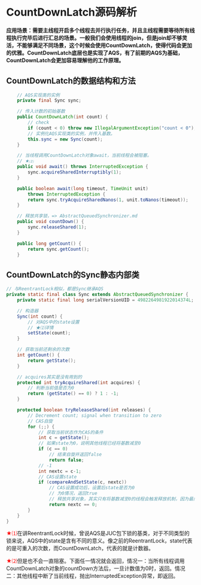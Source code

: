 # CountDownLatch源码解析

#### 应用场景：需要主线程开启多个线程去并行执行任务，并且主线程需要等待所有线程执行完毕后进行汇总的场景。一般我们会使用线程的join，但是join却不够灵活，不能够满足不同场景，这个时候会使用CountDownLatch，使得代码会更加的优雅。CountDownLatch底层也是实现了AQS，有了前期的AQS为基础，CountDownLatch会更加容易理解他的工作原理。

## CountDownLatch的数据结构和方法
```java
    // AQS实现类的实例
    private final Sync sync;

    // 传入计数的初始基数
    public CountDownLatch(int count) {
        // check
        if (count < 0) throw new IllegalArgumentException("count < 0");
        // 实例化AQS实现类的实例，并传入基数。
        this.sync = new Sync(count);
    }

    // 当线程调用CountDownLatch对象await，当前线程会被阻塞。
    // ★⑵
    public void await() throws InterruptedException {
        sync.acquireSharedInterruptibly(1);
    }

    public boolean await(long timeout, TimeUnit unit)
        throws InterruptedException {
        return sync.tryAcquireSharedNanos(1, unit.toNanos(timeout));
    }

    // 释放共享锁，=> AbstractQueuedSynchronizer.md
    public void countDown() {
        sync.releaseShared(1);
    }

    public long getCount() {
        return sync.getCount();
    }
```


## CountDownLatch的Sync静态内部类
```java
// 与ReentrantLock相似，都是Sync继承AQS
private static final class Sync extends AbstractQueuedSynchronizer {
    private static final long serialVersionUID = 4982264981922014374L;

    // 构造器
    Sync(int count) {
        // 对AQS中的state设置
        // ★⑴详情
        setState(count);
    }

    // 获取当前还剩余的次数
    int getCount() {
        return getState();
    }

    // acquires其实是没有用到的
    protected int tryAcquireShared(int acquires) {
        // 判断当前值是否为0
        return (getState() == 0) ? 1 : -1;
    }

    protected boolean tryReleaseShared(int releases) {
        // Decrement count; signal when transition to zero
        // CAS自旋
        for (;;) {
            // 获取当前状态作为CAS的条件
            int c = getState();
            // 如果state为0，说明其他线程已经将基数减至0
            if (c == 0)
                // 结束自旋并返回false
                return false;
            // -1
            int nextc = c-1;
            // CAS设置state
            if (compareAndSetState(c, nextc))
                // CAS设置成功后，设置后state是否为0
                // 为0情况，返回true
                // 释放共享对象，其实只有将基数减至0的线程会触发释放机制，因为最后那条线程nextc == 0为true
                return nextc == 0;
        }
    }
}
```

<font color=red>★⑴</font>在讲ReentrantLock时候，曾说AQS是JUC包下锁的基类，对于不同类型的锁来说，AQS中的state是含有不同的意义。像之前的ReentrantLock，state代表的是可重入的次数，而CountDownLatch，代表的就是计数器。<br />

<font color=red>★⑵</font>但是也不会一直阻塞。下面任一情况就会返回，情况一：当所有线程调用CountDownLatch对象的countDown方法后，一旦计数值为0时，返回。情况二：其他线程中断了当前线程，抛出InterruptedException异常，即返回。<br />